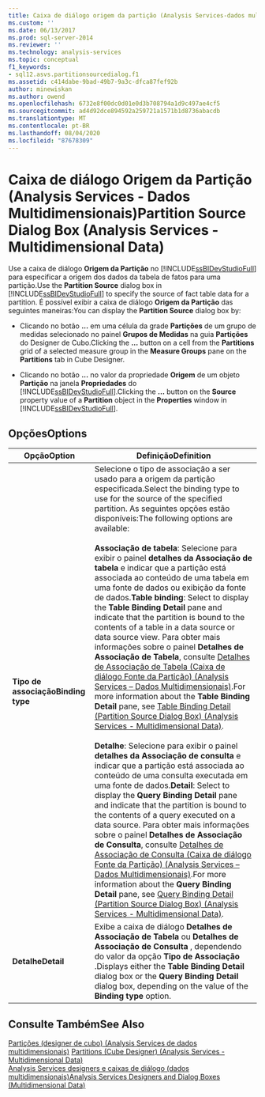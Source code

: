 ```yaml
---
title: Caixa de diálogo origem da partição (Analysis Services-dados multidimensionais) | Microsoft Docs
ms.custom: ''
ms.date: 06/13/2017
ms.prod: sql-server-2014
ms.reviewer: ''
ms.technology: analysis-services
ms.topic: conceptual
f1_keywords:
- sql12.asvs.partitionsourcedialog.f1
ms.assetid: c414dabe-9bad-49b7-9a3c-dfca87fef92b
author: minewiskan
ms.author: owend
ms.openlocfilehash: 6732e8f00dc0d01e0d3b708794a1d9c497ae4cf5
ms.sourcegitcommit: ad4d92dce894592a259721a1571b1d8736abacdb
ms.translationtype: MT
ms.contentlocale: pt-BR
ms.lasthandoff: 08/04/2020
ms.locfileid: "87678309"
---
```

# <a name="partition-source-dialog-box-analysis-services---multidimensional-data"></a><span data-ttu-id="016f7-102">Caixa de diálogo Origem da Partição (Analysis Services - Dados Multidimensionais)</span><span class="sxs-lookup"><span data-stu-id="016f7-102">Partition Source Dialog Box (Analysis Services - Multidimensional Data)</span></span>
  <span data-ttu-id="016f7-103">Use a caixa de diálogo **Origem da Partição** no [!INCLUDE[ssBIDevStudioFull](../includes/ssbidevstudiofull-md.md)] para especificar a origem dos dados da tabela de fatos para uma partição.</span><span class="sxs-lookup"><span data-stu-id="016f7-103">Use the **Partition Source** dialog box in [!INCLUDE[ssBIDevStudioFull](../includes/ssbidevstudiofull-md.md)] to specify the source of fact table data for a partition.</span></span> <span data-ttu-id="016f7-104">É possível exibir a caixa de diálogo **Origem da Partição** das seguintes maneiras:</span><span class="sxs-lookup"><span data-stu-id="016f7-104">You can display the **Partition Source** dialog box by:</span></span>  
  
-   <span data-ttu-id="016f7-105">Clicando no botão **...** em uma célula da grade **Partições** de um grupo de medidas selecionado no painel **Grupos de Medidas** na guia **Partições** do Designer de Cubo.</span><span class="sxs-lookup"><span data-stu-id="016f7-105">Clicking the **...** button on a cell from the **Partitions** grid of a selected measure group in the **Measure Groups** pane on the **Partitions** tab in Cube Designer.</span></span>  
  
-   <span data-ttu-id="016f7-106">Clicando no botão **...** no valor da propriedade **Origem** de um objeto **Partição** na janela **Propriedades** do [!INCLUDE[ssBIDevStudioFull](../includes/ssbidevstudiofull-md.md)].</span><span class="sxs-lookup"><span data-stu-id="016f7-106">Clicking the **...** button on the **Source** property value of a **Partition** object in the **Properties** window in [!INCLUDE[ssBIDevStudioFull](../includes/ssbidevstudiofull-md.md)].</span></span>  
  
## <a name="options"></a><span data-ttu-id="016f7-107">Opções</span><span class="sxs-lookup"><span data-stu-id="016f7-107">Options</span></span>  
  
|<span data-ttu-id="016f7-108">Opção</span><span class="sxs-lookup"><span data-stu-id="016f7-108">Option</span></span>|<span data-ttu-id="016f7-109">Definição</span><span class="sxs-lookup"><span data-stu-id="016f7-109">Definition</span></span>|  
|------------|----------------|  
|<span data-ttu-id="016f7-110">**Tipo de associação**</span><span class="sxs-lookup"><span data-stu-id="016f7-110">**Binding type**</span></span>|<span data-ttu-id="016f7-111">Selecione o tipo de associação a ser usado para a origem da partição especificada.</span><span class="sxs-lookup"><span data-stu-id="016f7-111">Select the binding type to use for the source of the specified partition.</span></span> <span data-ttu-id="016f7-112">As seguintes opções estão disponíveis:</span><span class="sxs-lookup"><span data-stu-id="016f7-112">The following options are available:</span></span><br /><br /> <span data-ttu-id="016f7-113">**Associação de tabela**: Selecione para exibir o painel **detalhes da Associação de tabela** e indicar que a partição está associada ao conteúdo de uma tabela em uma fonte de dados ou exibição da fonte de dados.</span><span class="sxs-lookup"><span data-stu-id="016f7-113">**Table binding**: Select to display the **Table Binding Detail** pane and indicate that the partition is bound to the contents of a table in a data source or data source view.</span></span> <span data-ttu-id="016f7-114">Para obter mais informações sobre o painel **Detalhes de Associação de Tabela**, consulte [Detalhes de Associação de Tabela &#40;Caixa de diálogo Fonte da Partição&#41; &#40;Analysis Services – Dados Multidimensionais&#41;](table-binding-partition-source-dialog-analysis-services-multidimensional-data.md).</span><span class="sxs-lookup"><span data-stu-id="016f7-114">For more information about the **Table Binding Detail** pane, see [Table Binding Detail &#40;Partition Source Dialog Box&#41; &#40;Analysis Services - Multidimensional Data&#41;](table-binding-partition-source-dialog-analysis-services-multidimensional-data.md).</span></span><br /><br /> <span data-ttu-id="016f7-115">**Detalhe**: Selecione para exibir o painel **detalhes da Associação de consulta** e indicar que a partição está associada ao conteúdo de uma consulta executada em uma fonte de dados.</span><span class="sxs-lookup"><span data-stu-id="016f7-115">**Detail**: Select to display the **Query Binding Detail** pane and indicate that the partition is bound to the contents of a query executed on a data source.</span></span> <span data-ttu-id="016f7-116">Para obter mais informações sobre o painel **Detalhes de Associação de Consulta**, consulte [Detalhes de Associação de Consulta &#40;Caixa de diálogo Fonte da Partição&#41; &#40;Analysis Services – Dados Multidimensionais&#41;](query-binding-partition-source-dialog-analysis-services-multidimensional-data.md).</span><span class="sxs-lookup"><span data-stu-id="016f7-116">For more information about the **Query Binding Detail** pane, see [Query Binding Detail &#40;Partition Source Dialog Box&#41; &#40;Analysis Services - Multidimensional Data&#41;](query-binding-partition-source-dialog-analysis-services-multidimensional-data.md).</span></span>|  
|<span data-ttu-id="016f7-117">**Detalhe**</span><span class="sxs-lookup"><span data-stu-id="016f7-117">**Detail**</span></span>|<span data-ttu-id="016f7-118">Exibe a caixa de diálogo **Detalhes de Associação de Tabela** ou **Detalhes de Associação de Consulta** , dependendo do valor da opção **Tipo de Associação** .</span><span class="sxs-lookup"><span data-stu-id="016f7-118">Displays either the **Table Binding Detail** dialog box or the **Query Binding Detail** dialog box, depending on the value of the **Binding type** option.</span></span>|  
  
## <a name="see-also"></a><span data-ttu-id="016f7-119">Consulte Também</span><span class="sxs-lookup"><span data-stu-id="016f7-119">See Also</span></span>  
 <span data-ttu-id="016f7-120">[Partições &#40;designer de cubo&#41; &#40;Analysis Services de dados multidimensionais&#41;](partitions-cube-designer-analysis-services-multidimensional-data.md) </span><span class="sxs-lookup"><span data-stu-id="016f7-120">[Partitions &#40;Cube Designer&#41; &#40;Analysis Services - Multidimensional Data&#41;](partitions-cube-designer-analysis-services-multidimensional-data.md) </span></span>  
 [<span data-ttu-id="016f7-121">Analysis Services designers e caixas de diálogo &#40;dados multidimensionais&#41;</span><span class="sxs-lookup"><span data-stu-id="016f7-121">Analysis Services Designers and Dialog Boxes &#40;Multidimensional Data&#41;</span></span>](analysis-services-designers-and-dialog-boxes-multidimensional-data.md)  
  
  
